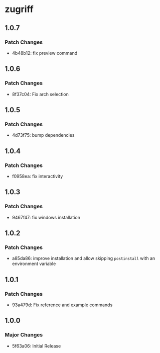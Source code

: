 # zugriff

## 1.0.7

### Patch Changes

- 4b48b12: fix preview command

## 1.0.6

### Patch Changes

- 8f37c04: Fix arch selection

## 1.0.5

### Patch Changes

- 4d73f75: bump dependencies

## 1.0.4

### Patch Changes

- f0958ea: fix interactivity

## 1.0.3

### Patch Changes

- 9467f47: fix windows installation

## 1.0.2

### Patch Changes

- a85da86: improve installation and allow skipping `postinstall` with an environment variable

## 1.0.1

### Patch Changes

- 93a479d: Fix reference and example commands

## 1.0.0

### Major Changes

- 5f63a06: Initial Release
